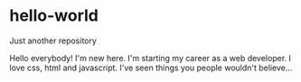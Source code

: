 # hello-world
Just another repository

Hello everybody!
I'm new here. I'm starting my career as a web developer. I love css, html and javascript. I've seen things you people wouldn't believe...

